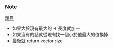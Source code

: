 ### Note
[題目](https://leetcode.com/problems/longest-increasing-subsequence/description/)

- 如果大於現有最大的 → 長度就加一
- 如果沒有的話就從現有找一個小於他最大的值換掉
- 最後就 return vector size